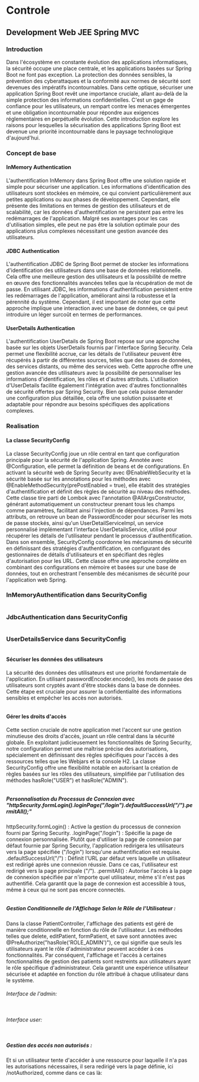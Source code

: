 <h1>Controle</h1>

<h2>Development Web JEE Spring MVC</h2>
<h3>Introduction</h3>
<p>Dans l'écosystème en constante évolution des applications informatiques, la sécurité occupe une place centrale, et les applications basées sur Spring Boot ne font pas exception. La protection des données sensibles, la prévention des cyberattaques et la conformité aux normes de sécurité sont devenues des impératifs incontournables. Dans cette optique, sécuriser une application Spring Boot revêt une importance cruciale, allant au-delà de la simple protection des informations confidentielles. C'est un gage de confiance pour les utilisateurs, un rempart contre les menaces émergentes et une obligation incontournable pour répondre aux exigences réglementaires en perpétuelle évolution. Cette introduction explore les raisons pour lesquelles la sécurisation des applications Spring Boot est devenue une priorité incontournable dans le paysage technologique d'aujourd'hui.</p>
<h3>Concept de base</h3>

<h4>InMemory Authentication</h4>
<p>L'authentification InMemory dans Spring Boot offre une solution rapide et simple pour sécuriser une application. Les informations d'identification des utilisateurs sont stockées en mémoire, ce qui convient particulièrement aux petites applications ou aux phases de développement. Cependant, elle présente des limitations en termes de gestion des utilisateurs et de scalabilité, car les données d'authentification ne persistent pas entre les redémarrages de l'application. Malgré ses avantages pour les cas d'utilisation simples, elle peut ne pas être la solution optimale pour des applications plus complexes nécessitant une gestion avancée des utilisateurs.</p>

<h4>JDBC Authentication</h4>
<p>L'authentification JDBC de Spring Boot permet de stocker les informations d'identification des utilisateurs dans une base de données relationnelle. Cela offre une meilleure gestion des utilisateurs et la possibilité de mettre en œuvre des fonctionnalités avancées telles que la récupération de mot de passe. En utilisant JDBC, les informations d'authentification persistent entre les redémarrages de l'application, améliorant ainsi la robustesse et la pérennité du système. Cependant, il est important de noter que cette approche implique une interaction avec une base de données, ce qui peut introduire un léger surcoût en termes de performances.</p>

<h4>UserDetails Authentication</h4>
<p>L'authentification UserDetails de Spring Boot repose sur une approche basée sur les objets UserDetails fournis par l'interface Spring Security. Cela permet une flexibilité accrue, car les détails de l'utilisateur peuvent être récupérés à partir de différentes sources, telles que des bases de données, des services distants, ou même des services web. Cette approche offre une gestion avancée des utilisateurs avec la possibilité de personnaliser les informations d'identification, les rôles et d'autres attributs. L'utilisation d'UserDetails facilite également l'intégration avec d'autres fonctionnalités de sécurité offertes par Spring Security. Bien que cela puisse demander une configuration plus détaillée, cela offre une solution puissante et adaptable pour répondre aux besoins spécifiques des applications complexes.</p>

<h3>Realisation</h3>

<h4>La classe SecurityConfig</h4>
<p>La classe SecurityConfig joue un rôle central en tant que configuration principale pour la sécurité de l'application Spring. Annotée avec @Configuration, elle permet la définition de beans et de configurations. En activant la sécurité web de Spring Security avec @EnableWebSecurity et la sécurité basée sur les annotations pour les méthodes avec @EnableMethodSecurity(prePostEnabled = true), elle établit des stratégies d'authentification et définit des règles de sécurité au niveau des méthodes.
Cette classe tire parti de Lombok avec l'annotation @AllArgsConstructor, générant automatiquement un constructeur prenant tous les champs comme paramètres, facilitant ainsi l'injection de dépendances. Parmi les attributs, on retrouve un bean de PasswordEncoder pour sécuriser les mots de passe stockés, ainsi qu'un UserDetailServiceImpl, un service personnalisé implémentant l'interface UserDetailsService, utilisé pour récupérer les détails de l'utilisateur pendant le processus d'authentification.
Dans son ensemble, SecurityConfig coordonne les mécanismes de sécurité en définissant des stratégies d'authentification, en configurant des gestionnaires de détails d'utilisateurs et en spécifiant des règles d'autorisation pour les URL. Cette classe offre une approche complète en combinant des configurations en mémoire et basées sur une base de données, tout en orchestrant l'ensemble des mécanismes de sécurité pour l'application web Spring.</p>

<h3>InMemoryAuthentification dans SecurityConfig</h3>
<img src="captures/2.png" alt="">


<h3>JdbcAuthentication dans SecurityConfig</h3>
<img src="captures/1.png" alt="">


<h3>UserDetailsService dans SecurityConfig</h3>
<img src="captures/3.png" alt="">

<h4>Sécuriser les données des utilisateurs</h4>
<p>La sécurité des données des utilisateurs est une priorité fondamentale de l'application. En utilisant passwordEncoder.encode(), les mots de passe des utilisateurs sont cryptés avant d'être stockés dans la base de données. Cette étape est cruciale pour assurer la confidentialité des informations sensibles et empêcher les accès non autorisés.</p>
<img src="captures/4.png" alt="">

<h4>Gérer les droits d'accès</h4>
<p>Cette section cruciale de notre application met l'accent sur une gestion minutieuse des droits d'accès, jouant un rôle central dans la sécurité globale. En exploitant judicieusement les fonctionnalités de Spring Security, notre configuration permet une maîtrise précise des autorisations, spécialement en définissant des règles spécifiques pour l'accès à des ressources telles que les Webjars et la console H2. La classe SecurityConfig offre une flexibilité notable en autorisant la création de règles basées sur les rôles des utilisateurs, simplifiée par l'utilisation des méthodes hasRole("USER") et hasRole("ADMIN").</p>
<img src="captures/5.png" alt="">

<h5>Personnalisation du Processus de Connexion avec "httpSecurity.formLogin().loginPage("/login").defaultSuccessUrl("/").permitAll();"</h5>
<p>httpSecurity.formLogin() : Active la gestion du processus de connexion fourni par Spring Security. .loginPage("/login") : Spécifie la page de connexion personnalisée. Plutôt que d'utiliser la page de connexion par défaut fournie par Spring Security, l'application redirigera les utilisateurs vers la page spécifiée ("/login") lorsqu'une authentification est requise. .defaultSuccessUrl("/") : Définit l'URL par défaut vers laquelle un utilisateur est redirigé après une connexion réussie. Dans ce cas, l'utilisateur est redirigé vers la page principale ("/"). .permitAll() : Autorise l'accès à la page de connexion spécifiée par n'importe quel utilisateur, même s'il n'est pas authentifié. Cela garantit que la page de connexion est accessible à tous, même à ceux qui ne sont pas encore connectés.</p>
<img src="captures/6.png" alt="">

<h5>Gestion Conditionnelle de l'Affichage Selon le Rôle de l'Utilisateur :</h5>
<p>Dans la classe PatientController, l'affichage des patients est géré de manière conditionnelle en fonction du rôle de l'utilisateur. Les méthodes telles que delete, editPatient, formPatient, et save sont annotées avec @PreAuthorize("hasRole('ROLE_ADMIN')"), ce qui signifie que seuls les utilisateurs ayant le rôle d'administrateur peuvent accéder à ces fonctionnalités. Par conséquent, l'affichage et l'accès à certaines fonctionnalités de gestion des patients sont restreints aux utilisateurs ayant le rôle spécifique d'administrateur. Cela garantit une expérience utilisateur sécurisée et adaptée en fonction du rôle attribué à chaque utilisateur dans le système.</p>
<h6>Interface de l'admin:</h6>
<img src="captures/7.png" alt="">
<h6>Interface user:</h6>
<img src="captures/8.png" alt="">

<h5>Gestion des accés non autorisés :</h5>
<p>Et si un utilisateur tente d'accéder à une ressource pour laquelle il n'a pas les autorisations nécessaires, il sera redirigé vers la page définie, ici /notAuthorized, comme dans ce cas là:</p>
<img src="captures/9.png" alt="">


